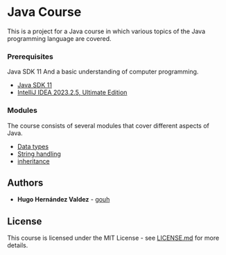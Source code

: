 # Java Course

This is a project for a Java course in which various topics of the Java programming language are covered.

### Prerequisites

Java SDK 11 And a basic understanding of computer programming.

* [Java SDK 11](https://learn.microsoft.com/es-es/java/openjdk/download#openjdk-11)
* [IntelliJ IDEA 2023.2.5, Ultimate Edition](https://www.jetbrains.com/idea/)

### Modules

The course consists of several modules that cover different aspects of Java.

* [Data types](./src/excercises/conditionals/loops/Main.java)
* [String handling](./src/excercises/vars/interpolation/Main.java)
* [inheritance](./src/excercises/inheritance/Main.java)

## Authors

* **Hugo Hernández Valdez** - [gouh](https://github.com/gouh)

## License

This course is licensed under the MIT License - see [LICENSE.md](LICENSE.md) for more details.